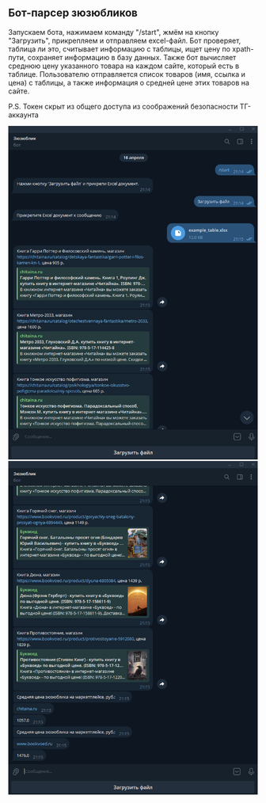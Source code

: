 ## Бот-парсер зюзюбликов

Запускаем бота, нажимаем команду "/start", жмём на кнопку "Загрузить", прикрепляем и 
отправляем excel-файл. Бот проверяет, таблица ли это, считывает информацию с таблицы, 
ищет цену по xpath-пути, сохраняет информацию в базу данных. Также бот вычисляет 
среднюю цену указанного товара на каждом сайте, который есть в таблице. Пользователю отправляется 
список товаров (имя, ссылка и цена) с таблицы, а также информация о средней цене этих товаров на сайте.

P.S. Токен скрыт из общего доступа из соображений безопасности ТГ-аккаунта

![Window](https://github.com/Demston/Parser_Bot/blob/main/screen_1.png)
![Window](https://github.com/Demston/Parser_Bot/blob/main/screen_2.png)
